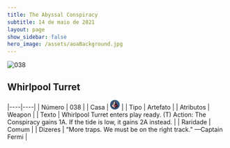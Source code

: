 ```yaml
---
title: The Abyssal Conspiracy
subtitle: 14 de maio de 2021
layout: page
show_sidebar: false
hero_image: /assets/aoaBackground.jpg
---
```


![038](https://cards-keyforge.s3.eu-north-1.amazonaws.com/media/pt/tac/038.png)

## Whirlpool Turret

|----|----|
| Número | 038 |
| Casa | ![Conspiracy](https://raw.githubusercontent.com/cardsofkeyforge/cardsofkeyforge.github.io/master/tac/conspiracy.png "Conspiração") |
| Tipo | Artefato |
| Atributos | Weapon |
| Texto | Whirlpool Turret enters play ready. (T) Action: The Conspiracy gains 1A. If the tide is low, it gains 2A instead. |
| Raridade | Comum |
| Dizeres | “More traps. We must be on the right track.” —Captain Fermi |
